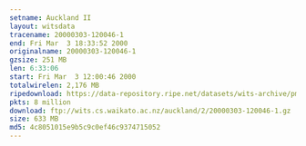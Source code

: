 ```yaml
---
setname: Auckland II
layout: witsdata
tracename: 20000303-120046-1
end: Fri Mar  3 18:33:52 2000
originalname: 20000303-120046-1
gzsize: 251 MB
len: 6:33:06
start: Fri Mar  3 12:00:46 2000
totalwirelen: 2,176 MB
ripedownload: https://data-repository.ripe.net/datasets/wits-archive/pma/long/auck/2//20000303-120046-1.gz
pkts: 8 million
download: ftp://wits.cs.waikato.ac.nz/auckland/2/20000303-120046-1.gz
size: 633 MB
md5: 4c8051015e9b5c9c0ef46c9374715052
---
```

